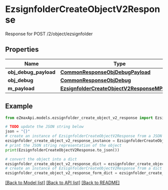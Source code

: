 # EzsignfolderCreateObjectV2Response

Response for POST /2/object/ezsignfolder

## Properties

Name | Type | Description | Notes
------------ | ------------- | ------------- | -------------
**obj_debug_payload** | [**CommonResponseObjDebugPayload**](CommonResponseObjDebugPayload.md) |  | 
**obj_debug** | [**CommonResponseObjDebug**](CommonResponseObjDebug.md) |  | [optional] 
**m_payload** | [**EzsignfolderCreateObjectV2ResponseMPayload**](EzsignfolderCreateObjectV2ResponseMPayload.md) |  | 

## Example

```python
from eZmaxApi.models.ezsignfolder_create_object_v2_response import EzsignfolderCreateObjectV2Response

# TODO update the JSON string below
json = "{}"
# create an instance of EzsignfolderCreateObjectV2Response from a JSON string
ezsignfolder_create_object_v2_response_instance = EzsignfolderCreateObjectV2Response.from_json(json)
# print the JSON string representation of the object
print(EzsignfolderCreateObjectV2Response.to_json())

# convert the object into a dict
ezsignfolder_create_object_v2_response_dict = ezsignfolder_create_object_v2_response_instance.to_dict()
# create an instance of EzsignfolderCreateObjectV2Response from a dict
ezsignfolder_create_object_v2_response_form_dict = ezsignfolder_create_object_v2_response.from_dict(ezsignfolder_create_object_v2_response_dict)
```
[[Back to Model list]](../README.md#documentation-for-models) [[Back to API list]](../README.md#documentation-for-api-endpoints) [[Back to README]](../README.md)


